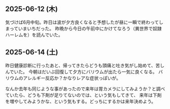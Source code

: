 ## 2025-06-12 (木)

気づけば6月中旬。昨日は波が夕方良くなると予想したが昼に一瞬で終わってしまっていまいちだった。
昨晩から今日の午前中にかけてなろう（異世界で奴隷ハーレムを）を読んでいた。

## 2025-06-14 (土)

昨日健康診断に行ったあと、帰ってきたらどうも頭痛と吐き気がし始めて、苦しんでいた。
今朝はだいぶ回復して夕方にバリウムが出たら一気に良くなる。
バリウムのアレルギー反応か？かなりレアな症状っぽいが。

なんか去年も同じような事があったので来年は胃カメラにしてみようか？と調べていたら、どうも下剤が足りてないのでは、という気もしてきて、
来年は下剤を増やしてみようかな、という気もする。どっちにするかは来年決めよう。